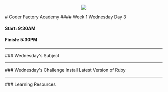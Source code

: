 <p align="center"><img src="https://github.com/coder-factory-academy/cf-guidline-css/blob/master/CFA.png"></p>
# Coder Factory Academy
#### Week 1 Wednesday Day 3

#### Start: 9:30AM
#### Finish: 5:30PM
<hr>
### Wednesday's Subject




<hr>
### Wednesday's Challenge
Install Latest Version of Ruby

<hr>
### Learning Resources
